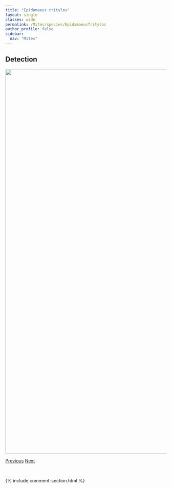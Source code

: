 ```yaml
---
title: "Epidamaeus tritylos"
layout: single
classes: wide
permalink: /Mites/species/EpidamaeusTritylos
author_profile: false
sidebar:
  nav: "Mites"
---
```


<h2>Detection</h2>

<a href="https://drive.google.com/uc?export=view&id=1vxzLHM79ceGakbOdXZ67hmQ0sYHPkova">
<img src="https://drive.google.com/uc?export=view&id=1vxzLHM79ceGakbOdXZ67hmQ0sYHPkova" height = "1200" width = "800">
</a>


<a href="/DevelopmentWebsite/Mites/species/EpidamaeusSp9DEW" class="pagination--pager" title="Epidamaeus sp. 9 DEW">Previous</a> <a href="/DevelopmentWebsite/Mites/species/EporibatulaSp1DEW" class="pagination--pager" title="Eporibatula sp. 1 DEW">Next</a>

<p>&nbsp;</p>

{% include comment-section.html %}
